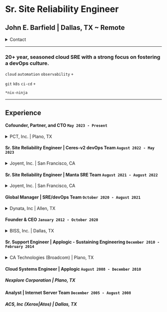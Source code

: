 # Sr. Site Reliability Engineer
## John E. Barfield | Dallas, TX ~ Remote
<details>
  <summary>Contact</summary>
    
    john@the9b.com
    https://github.com/jbarfield
</details>

---

### 20+ year, seasoned cloud SRE with a strong focus on fostering a devOps culture.

`cloud` `automation` `observability` `+`

`git` `k8s` `ci-cd` `+`

`*nix-ninja`

---
## Experience
#### Cofounder, Partner, and CTO `May 2023 - Present`
 <details>
   <summary>PCT, Inc. | Plano, TX</summary>
   Technology Leader and visionary responsible for all aspects of PCT social, blockchain, and content streaming mobile apps. Currently under active NDA.
 </details>

#### Sr. Site Reliability Engineer | Ceres-v2 devOps Team `August 2022 - May 2023`
<details>
  <summary> Joyent, Inc. | San Francisco, CA</summary>
  •	Designated support to the Samsung Queueing Service team (SQS) which is a message streaming service not unlike AWS SQS.
  
  •	Update/Develop/Maintain ansible playbooks for all internal shared services
  
  •	Write SOP/Documentation for team support and escalations
  
  •	Support thousands of software developers globally across Samsung product ecosystem. 
  
  •	Responsible for developing Samsungs initial internal Kubernetes service using kubespray.
  
  •	Samsungs Kubernetes service eventually superseded the devops teams “docker as a service”
  </details>

#### Sr. Site Reliability Engineer | Manta SRE Team `August 2021 - August 2022`
<details>
  <summary> Joyent, Inc. | San Francisco, CA</summary>

  •	Management of 20k+ SPC storage nodes in 12 datacenters globally

  •	Development of SOPs and documentation for support teams. 

  •	Emergency on call rotation

  •	SmartOS pkgsrc maintainer

  •	TAC Development, Monitoring, and alerting (Grafana/Telegraf/Prometheus)

  •	SPC Escalations

  •	SmartOS/Illumos/Triton/Manta Opensource channel support through mailing lists and IRC
  
  </details>


#### Global Manager | SRE/devOps Team `October 2020 - August 2021`
<details>
  <summary>Dynata, Inc | Allen, TX</summary>
  •	Leverage the power of the public cloud for dynamic scale (AWS), both for growth and consistent systems reliability while simultaneously leading a new on-prem hybrid-cloud implementation effort for cost savings.

  •	Inspire a hybrid-cloud initiative utilizing Joyents (Samsung) opensource private-cloud platform "Triton Datacenter" on-prem in order to continue to drive cloud/hosting costs down further without compromising publicly available APIs, automation, performance, or security. 

  •	Lead our e of SRE/DevOps engineers in the way of governance and automation, partnering with the rest of the TechOps and Development teams to build solutions and products across multiple 
  engineering groups of diverse acquisition and organic internal origins.

  •	Mentor and coach individual contributors of our team. 

  •	Escalation point for all aspects of SRE/DevOps.

  •	Insure tasks are completed by the SRE Team during each sprint period.

  •	Inspire fun, culture, and a safe team building environment by arranging virtual "hangouts" and Team “happy hours".
  
  •	Develop unified processes across many engineering teams, including operating with the idea that the SRE team should be 50% development and 50% operations, minimizing operational interruptions to our engineers.

  •	Instill an open-source collaborative spirit by including over 400 tech contributors from our "techOps" team in an internal RFD process inclusive to all of our bright minded tech individuals. 

  •	Support business objectives such as reducing operational workload by 10%, with the health of our employees in mind, with the take10 initiative. Allowing our employees to focus 10% of their work-week on something that they feel is important or to just take a nap and get rested.  

  •	Work directly with the CTO to understand our dynamic revenue tracking model for Market Research or customer impressions in order to align cloud dynamic costing from a "demand based" pricing perspective.

  •	Lead a cloud-vendor-agnostic initiative to prevent lock-in from major vendors such as AWS, Microsoft, etc, forcing vendors to compete in the market by utilizing open-source container platforms such as Kubernetes.

  •	Negotiate pricing with 3rd party vendors such as Google, IBM, and Datadog. 
  
  </details>

#### Founder & CEO `January 2012 - October 2020`

<details>
  <summary>BISS, Inc. | Dallas, TX</summary>
  Specializing in Information technology, network, telecommunications systems, and security. My background is mostly deeply technical, but I have managed teams, departments, and organizations for the majority of my career in various roles at various organizations. I knew that my previous employer was planning to end of life the product that I supported because it didn’t perform as expected in the market and so in preparation for this move I incorporated my consulting business, worked part-time for myself for about 2 years, and upon EOL and severances having been publicly announced; began full-time employment for myself.

  •	Responsible for all business and technology aspects. Sales, proposals, delivery, implementations, cloud hosting, VoIP, Internet and fiber circuit solutions provided by BISS. 

  •	Lead by example...24x7 with a conservative and thoughtful decision-making process. 

  •	Honest, ethical, and charitable values lead each decision. Ability to make difficult decisions with or without approval. Independent; data and results driven.

  •	Closer. When other people or companies fail to complete a project or task, myself or my team pick up the slack and get the job done. 
  
  •	Responsible for ~$1.5m – $3m average annual overall sales revenue.

  •	Responsible for $1.5m annual recurring subscription revenue.

  •	Marketing by referral only.
  
  </details>

#### Sr. Support Engineer | Applogic - Sustaining Engineering `December 2010 - February 2014`
<details>
  <summary>CA Technologies (Broadcom) | Plano, TX</summary>
  •	Applogic was a compute and orchestration platform comprised of numerous opensource technologies much like OpenStack. My role was to support our customers and our support organization, as well as other internal organizations. 

  •	Supported enterprise customers and internal sales and integration teams daily for any backend operations or frontend architectural support needs. 

  •	Assisted with internal boot camp training in Islandia, NY at CA corporate. 

  •	Designated support engineer to International Gaming Technologies (IGT) by personal request of the customers development director. 

  •	Support University Council Member for the Plano, TX support organization

  •	Technical documentation

  •	Linked in “Applogic Users Group” leader

  •	Community guidance through external social channels

  •	Won multiple company awards for going above and beyond for customers. 

  •	Some customers to note: Disney, Datapipe now Rackspace formerly Layered Technologies, IGT, Century Link, Hutchison Global Telecom, and the US army.

  •	Highest escalation contact at CA for Applogic and enterprise networking integration support. Working directly with development to create bug fixes when issues arose with network detection scripts or driver and configuration related issues. Found numerous Intel NIC driver bugs.

  •	Responsible for integrating Applogic open source networking with commercial solutions such as the Cisco Nexus platform.

  •	Wrote the leading publicly published technical guides for HA systems operations in single and multi-datacenter environments

  •	Responsible for the highest revenue generating technical documents enabling Windows Active Directory domain controllers to operate properly within the Applogic isolated networking application environments.

  •	Being recognized for my strength in networking and network integration I was asked by product management to work directly under office of the CTO as a sustaining engineer for the last 12 months of the products lifespan. During the last year of its life, Applogic was supposed to be transformed into a web based orchestration portal only and the backend focus was to be migrated to OpenStack. During this time, I worked to help the development and support teams enhance the stability of the legacy grid computing platform prior to being announced EOL and OpenStack development was halted.
  
  </details>

#### Cloud Systems Engineer | Applogic `August 2008 - December 2010`
##### Nexplore Corporation | Plano, TX
#### Analyst | Internet Server Team `December 2005 - August 2008`
##### ACS, Inc (Xerox|Atos) | Dallas, TX
